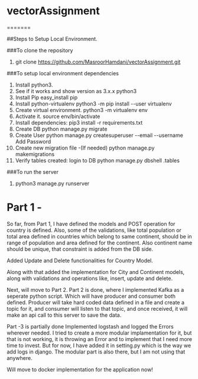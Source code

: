 # vectorAssignment
=======

##Steps to Setup Local Environment.

###To clone the repository 
1. git clone https://github.com/MasroorHamdani/vectorAssignment.git

###To setup local environment dependencies
1. Install python3.
2. See if it works and show version as 3.x.x
   python3
3. Install Pip
   easy_install pip
4. Install python-virtualenv
   python3 -m pip install --user virtualenv
5. Create virtual environment.
   python3 -m virtualenv env
6. Activate it.
   source env/bin/activate
7. Install dependencies:
   pip3 install -r requirements.txt
8. Create DB
   python manage.py migrate
9. Create User
    python manage.py createsuperuser --email <email> --username <user>
    Add Password
10. Create new migration file -(If needed)
    python manage.py makemigrations
11. Verify tables created: login to DB
    python manage.py dbshell
    .tables

###To run the server
1. python3 manage.py runserver


# Part 1 - 
So far, from Part 1, I have defined the models and POST operation for country is defined. Also, some of the validations, like total population or total area defined in countries which belong to same continent, should be in range of population and area defined for the continent. Also continent name should be unique, that constraint is added from the DB side.

Added Update and Delete functionalities for Country Model.

Along with that added the implementation for City and Continent models, along with validations and operations like, insert, update and delete.

Next, will move to Part 2.
Part 2 is done, where I implemented Kafka as a seperate python script. Which will have producer and consumer both defined. Producer will take hard coded data defined in a file and create a topic for it, and consumer will listen to that topic, and once received, it will make an api call to this server to save the data.

Part -3 is partially done
Implemented logstash and logged the Errors wherever needed.
I tried to create a more modular implamentation for it, but that is not working, it is throwing an Error and to implement that I need more time to invest. But for now, I have added it in setting.py which is the way we add logs in django. The modular part is also there, but I am not using that anywhere.

Will move to docker implementation for the application now!



